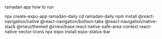 ramadan  app  how  to  run  

npx create-expo-app ramadan-daily
cd ramadan-daily
npm install @react-navigation/native @react-navigation/bottom-tabs @react-navigation/native-stack @rneui/themed @rneui/base react-native-safe-area-context react-native-vector-icons
npx expo install expo-status-bar
